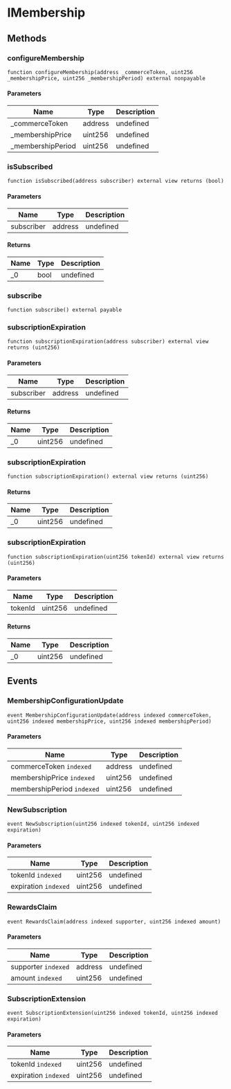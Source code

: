# IMembership









## Methods

### configureMembership

```solidity
function configureMembership(address _commerceToken, uint256 _membershipPrice, uint256 _membershipPeriod) external nonpayable
```





#### Parameters

| Name | Type | Description |
|---|---|---|
| _commerceToken | address | undefined |
| _membershipPrice | uint256 | undefined |
| _membershipPeriod | uint256 | undefined |

### isSubscribed

```solidity
function isSubscribed(address subscriber) external view returns (bool)
```





#### Parameters

| Name | Type | Description |
|---|---|---|
| subscriber | address | undefined |

#### Returns

| Name | Type | Description |
|---|---|---|
| _0 | bool | undefined |

### subscribe

```solidity
function subscribe() external payable
```






### subscriptionExpiration

```solidity
function subscriptionExpiration(address subscriber) external view returns (uint256)
```





#### Parameters

| Name | Type | Description |
|---|---|---|
| subscriber | address | undefined |

#### Returns

| Name | Type | Description |
|---|---|---|
| _0 | uint256 | undefined |

### subscriptionExpiration

```solidity
function subscriptionExpiration() external view returns (uint256)
```






#### Returns

| Name | Type | Description |
|---|---|---|
| _0 | uint256 | undefined |

### subscriptionExpiration

```solidity
function subscriptionExpiration(uint256 tokenId) external view returns (uint256)
```





#### Parameters

| Name | Type | Description |
|---|---|---|
| tokenId | uint256 | undefined |

#### Returns

| Name | Type | Description |
|---|---|---|
| _0 | uint256 | undefined |



## Events

### MembershipConfigurationUpdate

```solidity
event MembershipConfigurationUpdate(address indexed commerceToken, uint256 indexed membershipPrice, uint256 indexed membershipPeriod)
```





#### Parameters

| Name | Type | Description |
|---|---|---|
| commerceToken `indexed` | address | undefined |
| membershipPrice `indexed` | uint256 | undefined |
| membershipPeriod `indexed` | uint256 | undefined |

### NewSubscription

```solidity
event NewSubscription(uint256 indexed tokenId, uint256 indexed expiration)
```





#### Parameters

| Name | Type | Description |
|---|---|---|
| tokenId `indexed` | uint256 | undefined |
| expiration `indexed` | uint256 | undefined |

### RewardsClaim

```solidity
event RewardsClaim(address indexed supporter, uint256 indexed amount)
```





#### Parameters

| Name | Type | Description |
|---|---|---|
| supporter `indexed` | address | undefined |
| amount `indexed` | uint256 | undefined |

### SubscriptionExtension

```solidity
event SubscriptionExtension(uint256 indexed tokenId, uint256 indexed expiration)
```





#### Parameters

| Name | Type | Description |
|---|---|---|
| tokenId `indexed` | uint256 | undefined |
| expiration `indexed` | uint256 | undefined |



